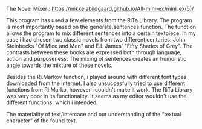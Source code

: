 The Novel Mixer : https://mikkelabildgaard.github.io/All-mini-ex/mini_ex(5)/

This program has used a few elements from the RiTa Library. The program is most importantly based on the generate.sentences function.
The function allows the program to mix different sentences into a certain textpiece. In my case i had chosen two classic novels
from two different centuries: John Steinbecks "Of Mice and Men" and E.L James' "Fifty Shades of Grey". The contrasts between
these books are expressed both through language, action and purposeness. The mixing of sentences creates an humoristic angle
towards the mixture of these novels.

Besides the Ri.Markov function, i played around with different font types downloaded from the internet. I also unsuccesfully
tried to use different functions from Ri.Marko, however i couldn't make it work. The RiTa Library was very poor in its
functionality. It seems as my editor wouldn't use the different functions, which i intended. 

The materiality of text/intercace and our understanding of the “textual character” of the found text. 
